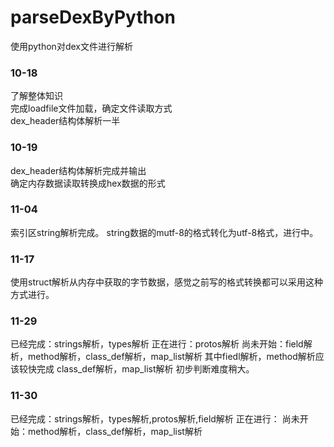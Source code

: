 # parseDexByPython
 使用python对dex文件进行解析  
### 10-18  
 了解整体知识  
 完成loadfile文件加载，确定文件读取方式  
 dex_header结构体解析一半  
### 10-19  
 dex_header结构体解析完成并输出  
 确定内存数据读取转换成hex数据的形式  
### 11-04
 索引区string解析完成。
 string数据的mutf-8的格式转化为utf-8格式，进行中。
### 11-17
 使用struct解析从内存中获取的字节数据，感觉之前写的格式转换都可以采用这种方式进行。
### 11-29
 已经完成：strings解析，types解析
 正在进行：protos解析
 尚未开始：field解析，method解析，class_def解析，map_list解析
 其中fiedl解析，method解析应该较快完成
 class_def解析，map_list解析 初步判断难度稍大。
### 11-30
 已经完成：strings解析，types解析,protos解析,field解析
 正在进行：
 尚未开始：method解析，class_def解析，map_list解析
